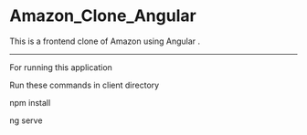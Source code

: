 # Amazon_Clone_Angular
This is a frontend clone of Amazon using Angular .




----------------------------------------------------------------------------------------------------

For running this application

Run these commands in client directory

npm install


ng serve    
